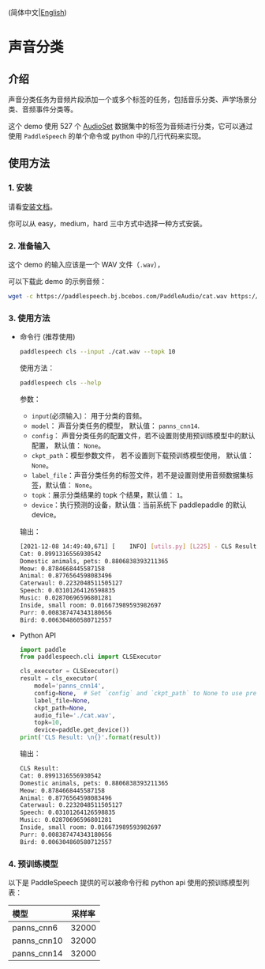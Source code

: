 
(简体中文|[English](./README.md))

# 声音分类
## 介绍
声音分类任务为音频片段添加一个或多个标签的任务，包括音乐分类、声学场景分类、音频事件分类等。

这个 demo 使用 527 个 [AudioSet](https://research.google.com/audioset/) 数据集中的标签为音频进行分类，它可以通过使用 `PaddleSpeech` 的单个命令或 python 中的几行代码来实现。

## 使用方法
### 1. 安装
请看[安装文档](https://github.com/PaddlePaddle/PaddleSpeech/blob/develop/docs/source/install_cn.md)。

你可以从 easy，medium，hard 三中方式中选择一种方式安装。

### 2. 准备输入
这个 demo 的输入应该是一个 WAV 文件（`.wav`），

可以下载此 demo 的示例音频：
```bash
wget -c https://paddlespeech.bj.bcebos.com/PaddleAudio/cat.wav https://paddlespeech.bj.bcebos.com/PaddleAudio/dog.wav
```

### 3. 使用方法
- 命令行 (推荐使用)
  ```bash
  paddlespeech cls --input ./cat.wav --topk 10
  ```
  使用方法：
  ```bash
  paddlespeech cls --help
  ```
  参数：
  - `input`(必须输入)： 用于分类的音频。
  - `model`： 声音分类任务的模型， 默认值： `panns_cnn14`.
  - `config`： 声音分类任务的配置文件，若不设置则使用预训练模型中的默认配置，  默认值： `None`。
  - `ckpt_path`：模型参数文件， 若不设置则下载预训练模型使用， 默认值： `None`。
  - `label_file`：声音分类任务的标签文件，若不是设置则使用音频数据集标签，默认值： `None`。
  - `topk`：展示分类结果的 topk 个结果，默认值： `1`。
  - `device`：执行预测的设备，默认值：当前系统下 paddlepaddle 的默认 device。

  输出：
  ```bash
  [2021-12-08 14:49:40,671] [    INFO] [utils.py] [L225] - CLS Result:
  Cat: 0.8991316556930542
  Domestic animals, pets: 0.8806838393211365
  Meow: 0.8784668445587158
  Animal: 0.8776564598083496
  Caterwaul: 0.2232048511505127
  Speech: 0.03101264126598835
  Music: 0.02870696596801281
  Inside, small room: 0.016673989593982697
  Purr: 0.008387474343180656
  Bird: 0.006304860580712557
  ```

- Python API
  ```python
  import paddle
  from paddlespeech.cli import CLSExecutor

  cls_executor = CLSExecutor()
  result = cls_executor(
      model='panns_cnn14',
      config=None,  # Set `config` and `ckpt_path` to None to use pretrained model.
      label_file=None,
      ckpt_path=None,
      audio_file='./cat.wav',
      topk=10,
      device=paddle.get_device())
  print('CLS Result: \n{}'.format(result))
  ```
  输出：
  ```bash
  CLS Result:
  Cat: 0.8991316556930542
  Domestic animals, pets: 0.8806838393211365
  Meow: 0.8784668445587158
  Animal: 0.8776564598083496
  Caterwaul: 0.2232048511505127
  Speech: 0.03101264126598835
  Music: 0.02870696596801281
  Inside, small room: 0.016673989593982697
  Purr: 0.008387474343180656
  Bird: 0.006304860580712557
  ```

### 4. 预训练模型

以下是 PaddleSpeech 提供的可以被命令行和 python api 使用的预训练模型列表：

| 模型 | 采样率
| :--- | :---: 
| panns_cnn6| 32000
| panns_cnn10| 32000
| panns_cnn14| 32000
